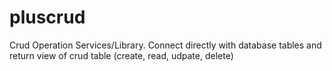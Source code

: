 # pluscrud
Crud Operation Services/Library. Connect directly with database tables and return view of crud table (create, read, udpate, delete)
